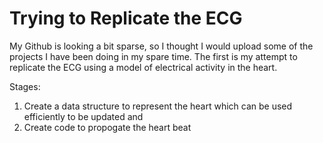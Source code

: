 # Trying to Replicate the ECG

My Github is looking a bit sparse, so I thought I would upload some of the projects I have been doing in my spare time. The first is my attempt to replicate the ECG using a model of electrical activity in the heart.

Stages:

1. Create a data structure to represent the heart which can be used efficiently to be updated and 
2. Create code to propogate the heart beat
